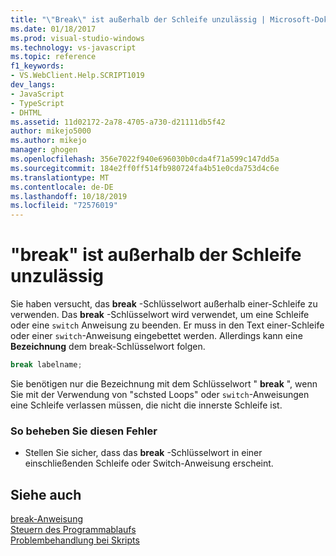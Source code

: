 ```yaml
---
title: "\"Break\" ist außerhalb der Schleife unzulässig | Microsoft-Dokumentation"
ms.date: 01/18/2017
ms.prod: visual-studio-windows
ms.technology: vs-javascript
ms.topic: reference
f1_keywords:
- VS.WebClient.Help.SCRIPT1019
dev_langs:
- JavaScript
- TypeScript
- DHTML
ms.assetid: 11d02172-2a78-4705-a730-d21111db5f42
author: mikejo5000
ms.author: mikejo
manager: ghogen
ms.openlocfilehash: 356e7022f940e696030b0cda4f71a599c147dd5a
ms.sourcegitcommit: 184e2ff0ff514fb980724fa4b51e0cda753d4c6e
ms.translationtype: MT
ms.contentlocale: de-DE
ms.lasthandoff: 10/18/2019
ms.locfileid: "72576019"
---
```

# <a name="cant-have-break-outside-of-loop"></a>"break" ist außerhalb der Schleife unzulässig
Sie haben versucht, das **break** -Schlüsselwort außerhalb einer-Schleife zu verwenden. Das **break** -Schlüsselwort wird verwendet, um eine Schleife oder eine `switch` Anweisung zu beenden. Er muss in den Text einer-Schleife oder einer `switch`-Anweisung eingebettet werden. Allerdings kann eine **Bezeichnung** dem break-Schlüsselwort folgen.  
  
```js
break labelname;  
```  
  
 Sie benötigen nur die Bezeichnung mit dem Schlüsselwort " **break** ", wenn Sie mit der Verwendung von "schsted Loops" oder `switch`-Anweisungen eine Schleife verlassen müssen, die nicht die innerste Schleife ist.  
  
### <a name="to-correct-this-error"></a>So beheben Sie diesen Fehler  
  
- Stellen Sie sicher, dass das **break** -Schlüsselwort in einer einschließenden Schleife oder Switch-Anweisung erscheint.  
  
## <a name="see-also"></a>Siehe auch  
 [break-Anweisung](../../javascript/reference/break-statement-javascript.md)   
 [Steuern des Programmablaufs](../../javascript/controlling-program-flow-javascript.md)    
 [Problembehandlung bei Skripts](../../javascript/advanced/troubleshooting-your-scripts-javascript.md)